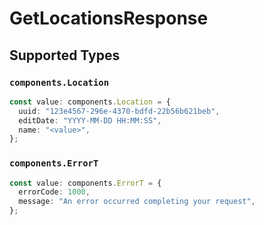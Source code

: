 # GetLocationsResponse


## Supported Types

### `components.Location`

```typescript
const value: components.Location = {
  uuid: "123e4567-296e-4370-bdfd-22b56b621beb",
  editDate: "YYYY-MM-DD HH:MM:SS",
  name: "<value>",
};
```

### `components.ErrorT`

```typescript
const value: components.ErrorT = {
  errorCode: 1000,
  message: "An error occurred completing your request",
};
```

